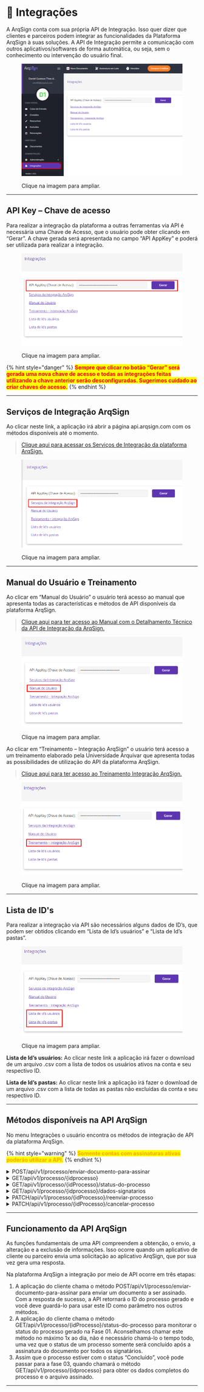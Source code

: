 # 🧩 Integrações

A ArqSign conta com sua própria API de Integração. Isso quer dizer que clientes e parceiros podem integrar as funcionalidades da Plataforma ArqSign à suas soluções. A API de Integração permite a comunicação com outros aplicativos/softwares de forma automática, ou seja, sem o conhecimento ou intervenção do usuário final.

<figure><img src="../../.gitbook/assets/integracoes1.png" alt=""><figcaption><p>Clique na imagem para ampliar.</p></figcaption></figure>

***

## API Key – Chave de acesso

Para realizar a integração da plataforma a outras ferramentas via API é necessária uma Chave de Acesso, que o usuário pode obter clicando em “Gerar”. A chave gerada será apresentada no campo “API AppKey” e poderá ser utilizada para realizar a integração.

<figure><img src="../../.gitbook/assets/integracoes6.png" alt=""><figcaption><p>Clique na imagem para ampliar.</p></figcaption></figure>

{% hint style="danger" %}
<mark style="color:red;">**Sempre que clicar no botão “Gerar” será gerada uma nova chave de acesso e todas as integrações feitas utilizando a chave anterior serão desconfiguradas. Sugerimos cuidado ao criar chaves de acesso.**</mark>
{% endhint %}

***

## Serviços de Integração ArqSign

Ao clicar neste link, a aplicação irá abrir a página api.arqsign.com com os métodos disponíveis até o momento.

> [Clique aqui para acessar os Serviços de Integração da plataforma ArqSign.](https://api.arqsign.com/index.html)

<figure><img src="../../.gitbook/assets/integracoes2.png" alt=""><figcaption><p>Clique na imagem para ampliar.</p></figcaption></figure>

***

## Manual do Usuário e Treinamento

Ao clicar em “Manual do Usuário” o usuário terá acesso ao manual que apresenta todas as características e métodos de API disponíveis da plataforma ArqSign.

> [Clique aqui para ter acesso ao Manual com o Detalhamento Técnico da API de Integração da ArqSign.](https://arquivar.com.br/wp-content/uploads/2022/09/Manual-API-ArqSign.pdf)

<figure><img src="../../.gitbook/assets/integracoes3.png" alt=""><figcaption><p>Clique na imagem para ampliar.</p></figcaption></figure>

Ao clicar em “Treinamento – Integração ArqSign” o usuário terá acesso a um treinamento elaborado pela Universidade Arquivar que apresenta todas as possibilidades de utilização do API da plataforma ArqSign.

> [Clique aqui para ter acesso ao Treinamento Integração ArqSign.](https://cdn.arquivar.com.br/wp-content/uploads/articulate\_uploads/Curso-API-ArqSign/index.html?&\_ga=2.214775511.1134308362.1699443819-2052664689.1687871591#/)

<figure><img src="../../.gitbook/assets/integracoes4.png" alt=""><figcaption><p>Clique na imagem para ampliar.</p></figcaption></figure>

***

## Lista de ID's

Para realizar a integração via API são necessários alguns dados de ID’s, que podem ser obtidos clicando em “Lista de Id’s usuários” e “Lista de Id’s pastas”.

<figure><img src="../../.gitbook/assets/integracoes5.png" alt=""><figcaption><p>Clique na imagem para ampliar.</p></figcaption></figure>

**Lista de Id’s usuários:** Ao clicar neste link a aplicação irá fazer o download de um arquivo .csv com a lista de todos os usuários ativos na conta e seu respectivo ID.

**Lista de Id’s pastas:** Ao clicar neste link a aplicação irá fazer o download de um arquivo .csv com a lista de todas as pastas não excluídas da conta e seu respectivo ID.

***

## Métodos disponíveis na API ArqSign

No menu Integrações o usuário encontra os métodos de integração de API da plataforma ArqSign.

{% hint style="warning" %}
<mark style="color:orange;">**Somente contas com assinaturas ativas poderão utilizar a API.**</mark>
{% endhint %}



<details>

<summary>POST/api/v1/processo/enviar-documento-para-assinar</summary>

O objetivo deste método é permitir que o usuário envie um documento para ser assinado via plataforma ArqSIGN.

</details>

<details>

<summary>GET/api/v1/processo/{idprocesso}</summary>

O objetivo deste método é permitir que o usuário busque os dados completos de um processo, incluindo o documento e o registro de assinatura, caso já exista alguma assinatura no documento.

</details>

<details>

<summary>GET/api/v1/processo/{idProcesso}/status-do-processo</summary>

O objetivo deste método é permitir que o usuário busque o status de um processo de assinatura, para que evite buscar o processo como um todo pelo método “GET/api/v1/processo/{idprocesso}” antes que este esteja com status “Concluído”.

</details>

<details>

<summary>GET/api/v1/processo/{idprocesso}/dados-signatarios</summary>

O objetivo deste método é permitir que o usuário busque os dados dos signatários que possuem ação de assinar eletronicamente em um processo de assinatura.

</details>

<details>

<summary>PATCH/api/v1/processo/{idProcesso}/reenviar-processo</summary>

O objetivo deste método é permitir que o usuário reenvie o processo para os destinatários pendentes de assinaturas na ordem atual. O usuário poderá informar para qual destinatário pendente de assinatura deseja reenviar o documento. Caso não informe os destinatários, o serviço reenvia o processo para todos os destinatários participantes do processo com ação de assinar eletronicamente e que estejam pendentes de assinaturas na ordem atual.

</details>

<details>

<summary>PATCH/api/v1/processo/{idProcesso}/cancelar-processo</summary>

O objetivo deste método é permitir que o usuário cancele o processo de assinatura que esteja em andamento.

</details>

***

## Funcionamento da API ArqSign

As funções fundamentais de uma API compreendem a obtenção, o envio, a alteração e a exclusão de informações. Isso ocorre quando um aplicativo de cliente ou parceiro envia uma solicitação ao aplicativo ArqSign, que por sua vez gera uma resposta.

Na plataforma ArqSign a integração por meio de API ocorre em três etapas:

1. A aplicação do cliente chama o método POST/api/v1/processo/enviar-documento-para-assinar para enviar um documento a ser assinado. Com a resposta de sucesso, a API retornará o ID do processo gerado e você deve guardá-lo para usar este ID como parâmetro nos outros métodos.
2. &#x20;A aplicação do cliente chama o método GET/api/v1/processo/{idProcesso}/status-do-processo para monitorar o status do processo gerado na Fase 01. Aconselhamos chamar este método no máximo 1x ao dia, não é necessário chamá-lo o tempo todo, uma vez que o status de um processo somente será concluído após a assinatura do documento por todos os signatários.
3. Assim que o processo estiver com o status “Concluído”, você pode passar para a fase 03, quando chamará o método GET/api/v1/processo/{idprocesso} para obter os dados completos do processo e o arquivo assinado.







***

##
